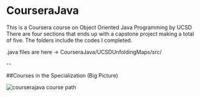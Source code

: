 # CourseraJava

This is a Coursera course on Object Oriented Java Programming by UCSD
There are four sections that ends up with a capstone project making a 
total of five. The folders include the codes I completed. 

.java files are here -> CourseraJava/UCSDUnfoldingMaps/src/



--



##Courses in the Specialization (Big Picture)

![courserajava course path](https://cloud.githubusercontent.com/assets/11047247/21485614/be144f2a-cb73-11e6-910f-d28c4c3daf8f.png)

